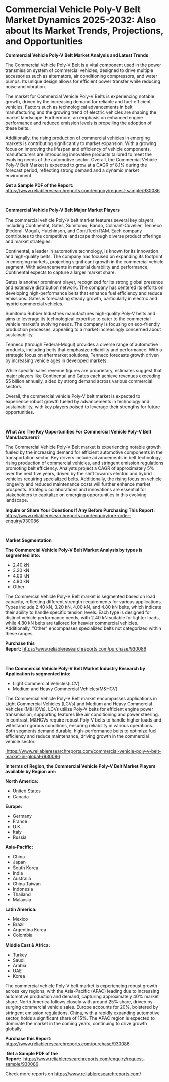 <p><h1>Commercial Vehicle Poly-V Belt Market Dynamics 2025-2032: Also about Its Market Trends, Projections, and Opportunities</h1></p><p><strong>Commercial Vehicle Poly-V Belt Market Analysis and Latest Trends</strong></p>
<p><p>The Commercial Vehicle Poly-V Belt is a vital component used in the power transmission system of commercial vehicles, designed to drive multiple accessories such as alternators, air conditioning compressors, and water pumps. Its unique design allows for efficient power transfer while reducing noise and vibration.</p><p>The market for Commercial Vehicle Poly-V Belts is experiencing notable growth, driven by the increasing demand for reliable and fuel-efficient vehicles. Factors such as technological advancements in belt manufacturing and the growing trend of electric vehicles are shaping the market landscape. Furthermore, an emphasis on enhanced engine performance and reduced emission levels is propelling the adoption of these belts.</p><p>Additionally, the rising production of commercial vehicles in emerging markets is contributing significantly to market expansion. With a growing focus on improving the lifespan and efficiency of vehicle components, manufacturers are introducing innovative products tailored to meet the evolving needs of the automotive sector. Overall, the Commercial Vehicle Poly-V Belt Market is expected to grow at a CAGR of 8.1% during the forecast period, reflecting strong demand and a dynamic market environment.</p></p>
<p><strong>Get a Sample PDF of the Report:&nbsp;</strong> <a href="https://www.reliableresearchreports.com/enquiry/request-sample/930086?utm_campaign=2646&utm_medium=2&utm_source=Github&utm_content=ia&utm_term=21032025&utm_id=commercial-vehicle-poly-v-belt">https://www.reliableresearchreports.com/enquiry/request-sample/930086</a></p>
<p>&nbsp;</p>
<p><strong>Commercial Vehicle Poly-V Belt Major Market Players</strong></p>
<p><p>The commercial vehicle Poly-V belt market features several key players, including Continental, Gates, Sumitomo, Bando, Colmant-Cuvelier, Tenneco (Federal-Mogul), Hutchinson, and ContiTech RAM. Each company contributes to the competitive landscape through diverse product offerings and market strategies.</p><p>Continental, a leader in automotive technology, is known for its innovation and high-quality belts. The company has focused on expanding its footprint in emerging markets, projecting significant growth in the commercial vehicle segment. With advancements in material durability and performance, Continental expects to capture a larger market share.</p><p>Gates is another prominent player, recognized for its strong global presence and extensive distribution network. The company has centered its efforts on developing high-performance belts that enhance fuel efficiency and reduce emissions. Gates is forecasting steady growth, particularly in electric and hybrid commercial vehicles.</p><p>Sumitomo Rubber Industries manufactures high-quality Poly-V belts and aims to leverage its technological expertise to cater to the commercial vehicle market's evolving needs. The company is focusing on eco-friendly production processes, appealing to a market increasingly concerned about sustainability.</p><p>Tenneco (through Federal-Mogul) provides a diverse range of automotive products, including belts that emphasize reliability and performance. With a strategic focus on aftermarket solutions, Tenneco forecasts growth driven by increasing vehicle ages in developed markets.</p><p>While specific sales revenue figures are proprietary, estimates suggest that major players like Continental and Gates each achieve revenues exceeding $5 billion annually, aided by strong demand across various commercial sectors.</p><p>Overall, the commercial vehicle Poly-V belt market is expected to experience robust growth fueled by advancements in technology and sustainability, with key players poised to leverage their strengths for future opportunities.</p></p>
<p>&nbsp;</p>
<p><strong>What Are The Key Opportunities For Commercial Vehicle Poly-V Belt Manufacturers?</strong></p>
<p><p>The Commercial Vehicle Poly-V Belt market is experiencing notable growth fueled by the increasing demand for efficient automotive components in the transportation sector. Key drivers include advancements in belt technology, rising production of commercial vehicles, and stringent emission regulations promoting belt efficiency. Analysts project a CAGR of approximately 5% over the next five years, driven by the shift towards electric and hybrid vehicles requiring specialized belts. Additionally, the rising focus on vehicle longevity and reduced maintenance costs will further enhance market prospects. Strategic collaborations and innovations are essential for stakeholders to capitalize on emerging opportunities in this evolving landscape.</p></p>
<p><strong>Inquire or Share Your Questions If Any Before Purchasing This Report:</strong> <a href="https://www.reliableresearchreports.com/enquiry/pre-order-enquiry/930086?utm_campaign=2646&utm_medium=2&utm_source=Github&utm_content=ia&utm_term=21032025&utm_id=commercial-vehicle-poly-v-belt">https://www.reliableresearchreports.com/enquiry/pre-order-enquiry/930086</a></p>
<p>&nbsp;</p>
<p><strong>Market Segmentation</strong></p>
<p><strong>The Commercial Vehicle Poly-V Belt Market Analysis by types is segmented into:</strong></p>
<p><ul><li>2.40 kN</li><li>3.20 kN</li><li>4.00 kN</li><li>4.80 kN</li><li>Other</li></ul></p>
<p><p>The Commercial Vehicle Poly-V Belt market is segmented based on load capacity, reflecting different strength requirements for various applications. Types include 2.40 kN, 3.20 kN, 4.00 kN, and 4.80 kN belts, which indicate their ability to handle specific tension levels. Each type is designed for distinct vehicle performance needs, with 2.40 kN suitable for lighter loads, while 4.80 kN belts are tailored for heavier commercial vehicles. Additionally, "Other" encompasses specialized belts not categorized within these ranges.</p></p>
<p><strong>Purchase this Report:&nbsp;</strong><a href="https://www.reliableresearchreports.com/purchase/930086?utm_campaign=2646&utm_medium=2&utm_source=Github&utm_content=ia&utm_term=21032025&utm_id=commercial-vehicle-poly-v-belt">https://www.reliableresearchreports.com/purchase/930086</a></p>
<p>&nbsp;</p>
<p><strong>The Commercial Vehicle Poly-V Belt Market Industry Research by Application is segmented into:</strong></p>
<p><ul><li>Light Commercial Vehicles(LCV)</li><li>Medium and Heavy Commercial Vehicles(M&HCV)</li></ul></p>
<p><p>The Commercial Vehicle Poly-V Belt market encompasses applications in Light Commercial Vehicles (LCVs) and Medium and Heavy Commercial Vehicles (M&HCVs). LCVs utilize Poly-V belts for efficient engine power transmission, supporting features like air conditioning and power steering. In contrast, M&HCVs require robust Poly-V belts to handle higher loads and withstand rigorous conditions, ensuring reliability in various operations. Both segments demand durable, high-performance belts to optimize fuel efficiency and reduce maintenance, driving growth in the commercial vehicle sector.</p></p>
<p><a href="https://www.reliableresearchreports.com/commercial-vehicle-poly-v-belt-market-in-global-r930086?utm_campaign=2646&utm_medium=2&utm_source=Github&utm_content=ia&utm_term=21032025&utm_id=commercial-vehicle-poly-v-belt">&nbsp;https://www.reliableresearchreports.com/commercial-vehicle-poly-v-belt-market-in-global-r930086</a></p>
<p><strong>In terms of Region, the Commercial Vehicle Poly-V Belt Market Players available by Region are:</strong></p>
<p>
    <p> <strong> North America: </strong>
        <ul>
            <li>United States</li>
            <li>Canada</li>
        </ul>
        </p> 
    <p> <strong> Europe: </strong>
        <ul>
            <li>Germany</li>
            <li>France</li>
            <li>U.K.</li>
            <li>Italy</li>
            <li>Russia</li>
        </ul>
        </p> 
    <p> <strong> Asia-Pacific: </strong>
        <ul>
            <li>China</li>
            <li>Japan</li>
            <li>South Korea</li>
            <li>India</li>
            <li>Australia</li>
            <li>China Taiwan</li>
            <li>Indonesia</li>
            <li>Thailand</li>
            <li>Malaysia</li>
        </ul>
        </p> 
    <p> <strong> Latin America: </strong>
        <ul>
            <li>Mexico</li>
            <li>Brazil</li>
            <li>Argentina Korea</li>
            <li>Colombia</li>
        </ul>
        </p> 
    <p> <strong> Middle East & Africa: </strong>
        <ul>
            <li>Turkey</li>
            <li>Saudi</li>
            <li>Arabia</li>
            <li>UAE</li>
            <li>Korea</li>
        </ul>
    </p>
    </p>
<p><p>The commercial vehicle Poly-V belt market is experiencing robust growth across key regions, with the Asia-Pacific (APAC) leading due to increasing automotive production and demand, capturing approximately 40% market share. North America follows closely with around 25% share, driven by surging commercial vehicle sales. Europe accounts for 20%, bolstered by stringent emission regulations. China, with a rapidly expanding automotive sector, holds a significant share of 15%. The APAC region is expected to dominate the market in the coming years, continuing to drive growth globally.</p></p>
<p><strong>Purchase this Report: </strong><a href="https://www.reliableresearchreports.com/purchase/930086?utm_campaign=2646&utm_medium=2&utm_source=Github&utm_content=ia&utm_term=21032025&utm_id=commercial-vehicle-poly-v-belt">https://www.reliableresearchreports.com/purchase/930086</a></p>
<p>&nbsp;<strong>Get a Sample PDF of the Report:&nbsp;&nbsp;</strong><a href="https://www.reliableresearchreports.com/enquiry/request-sample/930086?utm_campaign=2646&utm_medium=2&utm_source=Github&utm_content=ia&utm_term=21032025&utm_id=commercial-vehicle-poly-v-belt">https://www.reliableresearchreports.com/enquiry/request-sample/930086</a></p>
<p><strong></strong></p>
<p>Check more reports on <a href="https://www.reliableresearchreports.com/?utm_campaign=2646&utm_medium=2&utm_source=Github&utm_content=ia&utm_term=21032025&utm_id=commercial-vehicle-poly-v-belt">https://www.reliableresearchreports.com/</a></p>